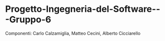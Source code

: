 # Progetto-Ingegneria-del-Software---Gruppo-6
Componenti: Carlo Calzamiglia, Matteo Cecini, Alberto Cicciarello
